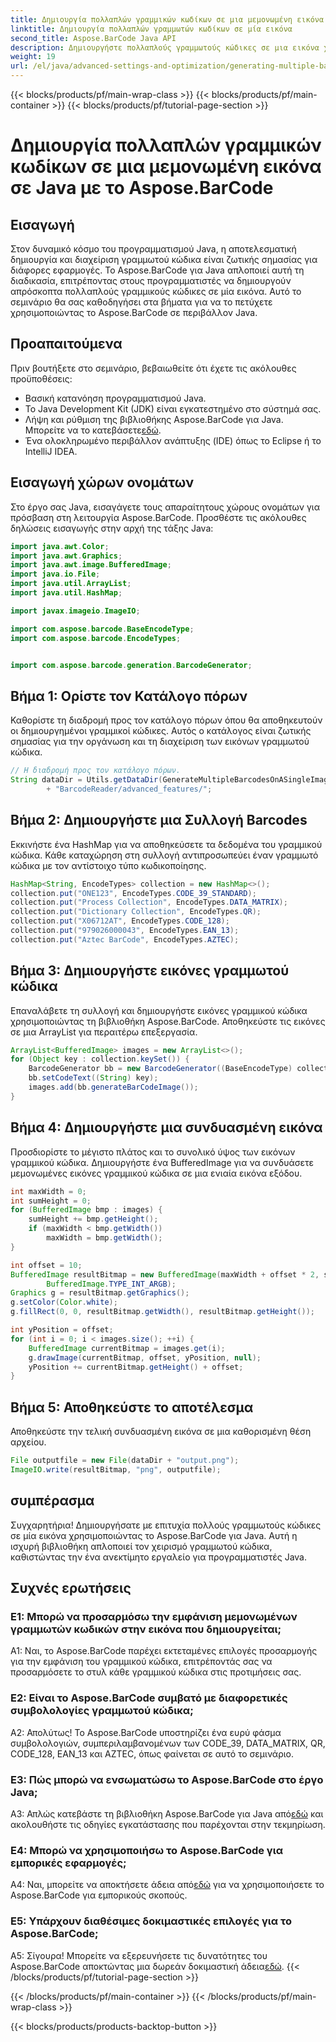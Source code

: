 ```yaml
---
title: Δημιουργία πολλαπλών γραμμικών κωδίκων σε μια μεμονωμένη εικόνα σε Java με το Aspose.BarCode
linktitle: Δημιουργία πολλαπλών γραμμωτών κωδίκων σε μία εικόνα
second_title: Aspose.BarCode Java API
description: Δημιουργήστε πολλαπλούς γραμμωτούς κώδικες σε μια εικόνα χωρίς κόπο χρησιμοποιώντας το Aspose.BarCode για Java. Ακολουθήστε τον βήμα προς βήμα οδηγό μας για απρόσκοπτη ενσωμάτωση.
weight: 19
url: /el/java/advanced-settings-and-optimization/generating-multiple-barcodes-single-image/
---
```


{{< blocks/products/pf/main-wrap-class >}}
{{< blocks/products/pf/main-container >}}
{{< blocks/products/pf/tutorial-page-section >}}

# Δημιουργία πολλαπλών γραμμικών κωδίκων σε μια μεμονωμένη εικόνα σε Java με το Aspose.BarCode

## Εισαγωγή

Στον δυναμικό κόσμο του προγραμματισμού Java, η αποτελεσματική δημιουργία και διαχείριση γραμμωτού κώδικα είναι ζωτικής σημασίας για διάφορες εφαρμογές. Το Aspose.BarCode για Java απλοποιεί αυτή τη διαδικασία, επιτρέποντας στους προγραμματιστές να δημιουργούν απρόσκοπτα πολλαπλούς γραμμικούς κώδικες σε μία εικόνα. Αυτό το σεμινάριο θα σας καθοδηγήσει στα βήματα για να το πετύχετε χρησιμοποιώντας το Aspose.BarCode σε περιβάλλον Java.

## Προαπαιτούμενα

Πριν βουτήξετε στο σεμινάριο, βεβαιωθείτε ότι έχετε τις ακόλουθες προϋποθέσεις:

- Βασική κατανόηση προγραμματισμού Java.
- Το Java Development Kit (JDK) είναι εγκατεστημένο στο σύστημά σας.
- Λήψη και ρύθμιση της βιβλιοθήκης Aspose.BarCode για Java. Μπορείτε να το κατεβάσετε[εδώ](https://releases.aspose.com/barcode/java/).
- Ένα ολοκληρωμένο περιβάλλον ανάπτυξης (IDE) όπως το Eclipse ή το IntelliJ IDEA.

## Εισαγωγή χώρων ονομάτων

Στο έργο σας Java, εισαγάγετε τους απαραίτητους χώρους ονομάτων για πρόσβαση στη λειτουργία Aspose.BarCode. Προσθέστε τις ακόλουθες δηλώσεις εισαγωγής στην αρχή της τάξης Java:

```java
import java.awt.Color;
import java.awt.Graphics;
import java.awt.image.BufferedImage;
import java.io.File;
import java.util.ArrayList;
import java.util.HashMap;

import javax.imageio.ImageIO;

import com.aspose.barcode.BaseEncodeType;
import com.aspose.barcode.EncodeTypes;


import com.aspose.barcode.generation.BarcodeGenerator;
```

## Βήμα 1: Ορίστε τον Κατάλογο πόρων

Καθορίστε τη διαδρομή προς τον κατάλογο πόρων όπου θα αποθηκευτούν οι δημιουργημένοι γραμμικοί κώδικες. Αυτός ο κατάλογος είναι ζωτικής σημασίας για την οργάνωση και τη διαχείριση των εικόνων γραμμωτού κώδικα.

```java
// Η διαδρομή προς τον κατάλογο πόρων.
String dataDir = Utils.getDataDir(GenerateMultipleBarcodesOnASingleImage.class)
        + "BarcodeReader/advanced_features/";
```

## Βήμα 2: Δημιουργήστε μια Συλλογή Barcodes

Εκκινήστε ένα HashMap για να αποθηκεύσετε τα δεδομένα του γραμμικού κώδικα. Κάθε καταχώρηση στη συλλογή αντιπροσωπεύει έναν γραμμωτό κώδικα με τον αντίστοιχο τύπο κωδικοποίησης.

```java
HashMap<String, EncodeTypes> collection = new HashMap<>();
collection.put("ONE123", EncodeTypes.CODE_39_STANDARD);
collection.put("Process Collection", EncodeTypes.DATA_MATRIX);
collection.put("Dictionary Collection", EncodeTypes.QR);
collection.put("X06712AT", EncodeTypes.CODE_128);
collection.put("979026000043", EncodeTypes.EAN_13);
collection.put("Aztec BarCode", EncodeTypes.AZTEC);
```

## Βήμα 3: Δημιουργήστε εικόνες γραμμωτού κώδικα

Επαναλάβετε τη συλλογή και δημιουργήστε εικόνες γραμμικού κώδικα χρησιμοποιώντας τη βιβλιοθήκη Aspose.BarCode. Αποθηκεύστε τις εικόνες σε μια ArrayList για περαιτέρω επεξεργασία.

```java
ArrayList<BufferedImage> images = new ArrayList<>();
for (Object key : collection.keySet()) {
    BarcodeGenerator bb = new BarcodeGenerator((BaseEncodeType) collection.get(key));
    bb.setCodeText((String) key);
    images.add(bb.generateBarCodeImage());
}
```

## Βήμα 4: Δημιουργήστε μια συνδυασμένη εικόνα

Προσδιορίστε το μέγιστο πλάτος και το συνολικό ύψος των εικόνων γραμμικού κώδικα. Δημιουργήστε ένα BufferedImage για να συνδυάσετε μεμονωμένες εικόνες γραμμικού κώδικα σε μια ενιαία εικόνα εξόδου.

```java
int maxWidth = 0;
int sumHeight = 0;
for (BufferedImage bmp : images) {
    sumHeight += bmp.getHeight();
    if (maxWidth < bmp.getWidth())
        maxWidth = bmp.getWidth();
}

int offset = 10;
BufferedImage resultBitmap = new BufferedImage(maxWidth + offset * 2, sumHeight + offset * images.size(),
        BufferedImage.TYPE_INT_ARGB);
Graphics g = resultBitmap.getGraphics();
g.setColor(Color.white);
g.fillRect(0, 0, resultBitmap.getWidth(), resultBitmap.getHeight());

int yPosition = offset;
for (int i = 0; i < images.size(); ++i) {
    BufferedImage currentBitmap = images.get(i);
    g.drawImage(currentBitmap, offset, yPosition, null);
    yPosition += currentBitmap.getHeight() + offset;
}
```
## Βήμα 5: Αποθηκεύστε το αποτέλεσμα

Αποθηκεύστε την τελική συνδυασμένη εικόνα σε μια καθορισμένη θέση αρχείου.

```java
File outputfile = new File(dataDir + "output.png");
ImageIO.write(resultBitmap, "png", outputfile);
```

## συμπέρασμα

Συγχαρητήρια! Δημιουργήσατε με επιτυχία πολλούς γραμμωτούς κώδικες σε μία εικόνα χρησιμοποιώντας το Aspose.BarCode για Java. Αυτή η ισχυρή βιβλιοθήκη απλοποιεί τον χειρισμό γραμμωτού κώδικα, καθιστώντας την ένα ανεκτίμητο εργαλείο για προγραμματιστές Java.

## Συχνές ερωτήσεις

### Ε1: Μπορώ να προσαρμόσω την εμφάνιση μεμονωμένων γραμμωτών κωδικών στην εικόνα που δημιουργείται;

A1: Ναι, το Aspose.BarCode παρέχει εκτεταμένες επιλογές προσαρμογής για την εμφάνιση του γραμμικού κώδικα, επιτρέποντάς σας να προσαρμόσετε το στυλ κάθε γραμμικού κώδικα στις προτιμήσεις σας.

### Ε2: Είναι το Aspose.BarCode συμβατό με διαφορετικές συμβολολογίες γραμμωτού κώδικα;

Α2: Απολύτως! Το Aspose.BarCode υποστηρίζει ένα ευρύ φάσμα συμβολολογιών, συμπεριλαμβανομένων των CODE_39, DATA_MATRIX, QR, CODE_128, EAN_13 και AZTEC, όπως φαίνεται σε αυτό το σεμινάριο.

### Ε3: Πώς μπορώ να ενσωματώσω το Aspose.BarCode στο έργο Java;

 A3: Απλώς κατεβάστε τη βιβλιοθήκη Aspose.BarCode για Java από[εδώ](https://releases.aspose.com/barcode/java/) και ακολουθήστε τις οδηγίες εγκατάστασης που παρέχονται στην τεκμηρίωση.

### Ε4: Μπορώ να χρησιμοποιήσω το Aspose.BarCode για εμπορικές εφαρμογές;

 A4: Ναι, μπορείτε να αποκτήσετε άδεια από[εδώ](https://purchase.aspose.com/buy) για να χρησιμοποιήσετε το Aspose.BarCode για εμπορικούς σκοπούς.

### Ε5: Υπάρχουν διαθέσιμες δοκιμαστικές επιλογές για το Aspose.BarCode;

 Α5: Σίγουρα! Μπορείτε να εξερευνήσετε τις δυνατότητες του Aspose.BarCode αποκτώντας μια δωρεάν δοκιμαστική άδεια[εδώ](https://releases.aspose.com/).
{{< /blocks/products/pf/tutorial-page-section >}}

{{< /blocks/products/pf/main-container >}}
{{< /blocks/products/pf/main-wrap-class >}}

{{< blocks/products/products-backtop-button >}}
